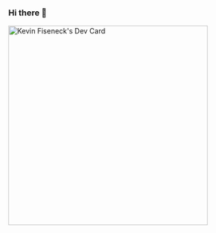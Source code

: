 ### Hi there 👋

<a href="https://app.daily.dev/KeiZed"><img src="https://api.daily.dev/devcards/6bcd50a69de34cc7a9ced13186abad4d.png?r=elo" width="400" alt="Kevin Fiseneck's Dev Card"/></a>

<!--
**Keized/keized** is a ✨ _special_ ✨ repository because its `README.md` (this file) appears on your GitHub profile.

Here are some ideas to get you started:

- 🔭 I’m currently working on ...
- 🌱 I’m currently learning ...
- 👯 I’m looking to collaborate on ...
- 🤔 I’m looking for help with ...
- 💬 Ask me about ...
- 📫 How to reach me: ...
- 😄 Pronouns: ...
- ⚡ Fun fact: ...
-->
